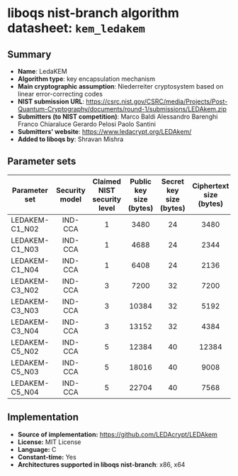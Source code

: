 liboqs nist-branch algorithm datasheet: `kem_ledakem`
======================================================

Summary
-------

- **Name**: LedaKEM
- **Algorithm type**: key encapsulation mechanism
- **Main cryptographic assumption**: Niederreiter cryptosystem based on linear error-correcting codes
- **NIST submission URL**: https://csrc.nist.gov/CSRC/media/Projects/Post-Quantum-Cryptography/documents/round-1/submissions/LEDAkem.zip
- **Submitters (to NIST competition)**: Marco Baldi Alessandro Barenghi Franco Chiaraluce Gerardo Pelosi Paolo Santini
- **Submitters' website**: https://www.ledacrypt.org/LEDAkem/
- **Added to liboqs by**: Shravan Mishra 

Parameter sets
--------------

| Parameter set       | Security model | Claimed NIST security level | Public key size (bytes) | Secret key size (bytes) | Ciphertext size (bytes) | Shared secret size (bytes) |
|---------------------|:--------------:|:---------------------------:|:-----------------------:|:-----------------------:|:-----------------------:|:--------------------------:|
| LEDAKEM-C1_N02      |     IND-CCA    |              1              |           3480      |          24                 |         3480            |             32             |
| LEDAKEM-C1_N03      |     IND-CCA    |              1              |           4688      |          24                 |         2344            |             32             |
| LEDAKEM-C1_N04      |     IND-CCA    |              1              |           6408      |          24                 |         2136            |             32             |
| LEDAKEM-C3_N02      |     IND-CCA    |              3              |           7200      |          32                 |         7200            |             48             |
| LEDAKEM-C3_N03      |     IND-CCA    |              3              |           10384     |          32                 |         5192            |             48             |
| LEDAKEM-C3_N04      |     IND-CCA    |              3              |           13152     |          32                 |         4384            |             48             |
| LEDAKEM-C5_N02      |     IND-CCA    |              5              |           12384     |          40                 |         12384           |             64             |
| LEDAKEM-C5_N03      |     IND-CCA    |              5              |           18016     |          40                 |         9008            |             64             |
| LEDAKEM-C5_N04      |     IND-CCA    |              5              |           22704     |          40                 |         7568            |             64             |

Implementation
--------------

- **Source of implementation:** https://github.com/LEDAcrypt/LEDAkem
- **License:** MIT License
- **Language:** C
- **Constant-time:** Yes
- **Architectures supported in liboqs nist-branch**: x86, x64

